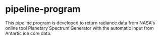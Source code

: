 # pipeline-program
This pipeline program is developed to return radiance data from NASA's online tool Planetary Spectrum Generator with the automatic input from Antartic ice core data.
